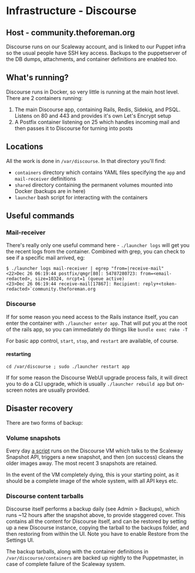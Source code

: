 # Infrastructure - Discourse

## Host - community.theforeman.org

Discourse runs on our Scaleway account, and is linked to our Puppet infra so the usual people have SSH key access. Backups to the puppetserver of the DB dumps, attachments, and container definitions are enabled too.

## What's running?

Discourse runs in Docker, so very little is running at the main host level. There are 2 containers running:

1. The main Discourse app, containing Rails, Redis, Sidekiq, and PSQL. Listens on 80 and 443 and provides it's own Let's Encrypt setup
2. A Postfix container listening on 25 which handles incoming mail and then passes it to Discourse for turning into posts

## Locations

All the work is done in `/var/discourse`. In that directory you'll find:

* `containers` directory which contains YAML files specifying the `app` and `mail-receiver` definitions
* `shared` directory containing the permanent volumes mounted into Docker (backups are in here)
* `launcher` bash script for interacting with the containers

## Useful commands

### Mail-receiver

There's really only one useful command here - `./launcher logs` will get you the recent logs from the container. Combined with grep, you can check to see if a specific mail arrived, eg:

```
$ ./launcher logs mail-receiver | egrep "from=|receive-mail"
<22>Dec 26 06:19:44 postfix/qmgr[80]: 54787280723: from=<email-redacted>, size=10324, nrcpt=1 (queue active)
<23>Dec 26 06:19:44 receive-mail[17867]: Recipient: reply+<token-redacted>`community.theforeman.org
```

### Discourse

If for some reason you need access to the Rails instance itself, you can enter the container with `./launcher enter app`. That will put you at the root of the rails app, so you can immediately do things like `bundle exec rake -T`

For basic app control, `start`, `stop`, and `restart` are available, of course.

#### restarting

    cd /var/discourse ; sudo ./launcher restart app


If for some reason the Discourse WebUI upgrade process fails, it will direct you to do a CLI upgrade, which is usually `./launcher rebuild app` but on-screen notes are usually provided.

## Disaster recovery

There are two forms of backup:

### Volume snapshots

Every day [a script](https://github.com/theforeman/foreman-infra/blob/master/puppet/modules/scaleway/files/manage_snapshots.rb) runs on the Discourse VM which talks to the Scaleway Snapshot API, triggers a new snapshot, and then (on success) cleans the older images away. The most recent 3 snapshots are retained.

In the event of the VM completely dying, this is your starting point, as it should be a complete image of the whole system, with all API keys etc.

### Discourse content tarballs

Discourse itself performs a backup daily (see Admin > Backups), which runs ~12 hours after the snapshot above, to provide staggered cover. This contains all the content for Discourse itself, and can be restored by setting up a new Discourse instance, copying the tarball to the backups folder, and then restoring from within the UI. Note you have to enable Restore from the Settings UI.

The backup tarballs, along with the container definitions in `/var/discourse/containers` are backed up nightly to the Puppetmaster, in case of complete failure of the Scaleway system.
